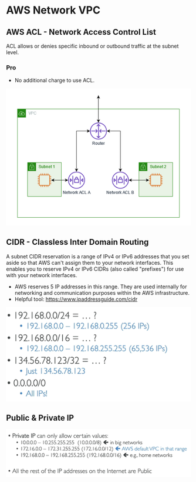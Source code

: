# AWS Network VPC

## AWS ACL - Network Access Control List
ACL allows or denies specific inbound or outbound traffic at the subnet level. 

### Pro
- No additional charge to use ACL.

![ACL](./draws/acl.png)

## CIDR - Classless Inter Domain Routing
A subnet CIDR reservation is a range of IPv4 or IPv6 addresses that you set aside so that AWS can't assign them to your network interfaces. This enables you to reserve IPv4 or IPv6 CIDRs (also called "prefixes") for use with your network interfaces.

- AWS reserves 5 IP addresses in this range. They are used internally for networking and communication purposes within the AWS infrastructure.
- Helpful tool: <a href="https://www.ipaddressguide.com/cidr" target="_blank">https://www.ipaddressguide.com/cidr</a>

![CIDR](./draws/cidr.png)

## Public & Private IP

![IP](./draws/ips.png)



